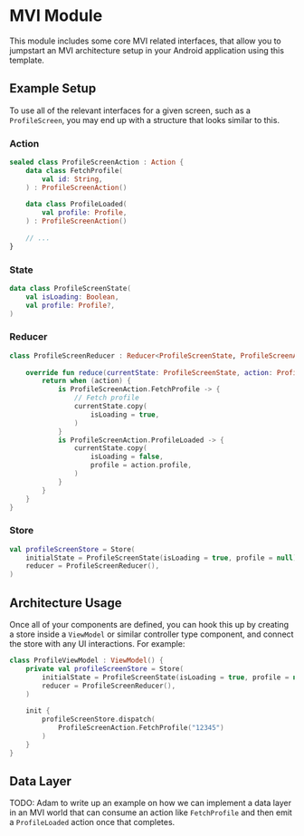 # MVI Module

This module includes some core MVI related interfaces, that allow you to jumpstart an MVI architecture setup in your Android application using this template.

## Example Setup

To use all of the relevant interfaces for a given screen, such as a `ProfileScreen`, you may end up with a structure that looks similar to this. 

### Action

```kotlin
sealed class ProfileScreenAction : Action {
    data class FetchProfile(
        val id: String,
    ) : ProfileScreenAction()
    
    data class ProfileLoaded(
        val profile: Profile,
    ) : ProfileScreenAction()
    
    // ...
}
```

### State

```kotlin
data class ProfileScreenState(
    val isLoading: Boolean,
    val profile: Profile?,
)
```

### Reducer

```kotlin
class ProfileScreenReducer : Reducer<ProfileScreenState, ProfileScreenAction> {
    
    override fun reduce(currentState: ProfileScreenState, action: ProfileScreenAction) {
        return when (action) {
            is ProfileScreenAction.FetchProfile -> {
                // Fetch profile
                currentState.copy(
                    isLoading = true,
                )
            }
            is ProfileScreenAction.ProfileLoaded -> {
                currentState.copy(
                    isLoading = false,
                    profile = action.profile,
                )
            }
        }
    }
}
```

### Store

```kotlin
val profileScreenStore = Store(
    initialState = ProfileScreenState(isLoading = true, profile = null),
    reducer = ProfileScreenReducer(),
)
```

## Architecture Usage

Once all of your components are defined, you can hook this up by creating a store inside a `ViewModel` or similar controller type component, and connect the store with any UI interactions. For example:

```kotlin
class ProfileViewModel : ViewModel() {
    private val profileScreenStore = Store(
        initialState = ProfileScreenState(isLoading = true, profile = null),
        reducer = ProfileScreenReducer(),
    )
    
    init {
        profileScreenStore.dispatch(
            ProfileScreenAction.FetchProfile("12345")
        )
    }
}
```

## Data Layer

TODO: Adam to write up an example on how we can implement a data layer in an MVI world that can consume an action like `FetchProfile` and then emit a `ProfileLoaded` action once that completes. 